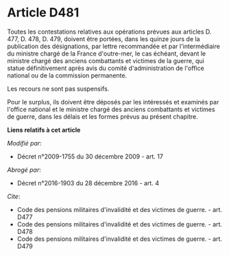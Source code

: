 # Article D481

Toutes les contestations relatives aux opérations prévues aux articles D. 477, D. 478, D. 479, doivent être portées, dans les
quinze jours de la publication des désignations, par lettre recommandée et par l'intermédiaire du ministre chargé de la
France d'outre-mer, le cas échéant, devant le ministre chargé des anciens combattants et victimes de la guerre, qui statue
définitivement après avis du comité d'administration de l'office national ou de la commission permanente. 

Les recours ne sont pas suspensifs. 

Pour le surplus, ils doivent être déposés par les intéressés et examinés par l'office national et le ministre chargé des
anciens combattants et victimes de guerre, dans les délais et les formes prévus au présent chapitre.

**Liens relatifs à cet article**

_Modifié par_:

  - Décret n°2009-1755 du 30 décembre 2009 - art. 17

_Abrogé par_:

  - Décret n°2016-1903 du 28 décembre 2016 - art. 4

_Cite_:

  - Code des pensions militaires d'invalidité et des victimes de guerre. - art. D477
  - Code des pensions militaires d'invalidité et des victimes de guerre. - art. D478
  - Code des pensions militaires d'invalidité et des victimes de guerre. - art. D479
